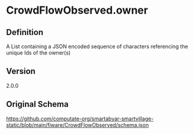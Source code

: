# CrowdFlowObserved.owner

## Definition
A List containing a JSON encoded sequence of characters referencing the unique Ids of the owner(s)

## Version
2.0.0

## Original Schema
https://github.com/computate-org/smartabyar-smartvillage-static/blob/main/fiware/CrowdFlowObserved/schema.json
